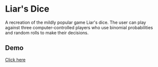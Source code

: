 # Liar's Dice
A recreation of the mildly popular game Liar's dice. The user can
play against three computer-controlled players who use binomial probabilities
and random rolls to make their decisions. 

## Demo
[Click here](https://victored26.github.io/liars-dice/)
